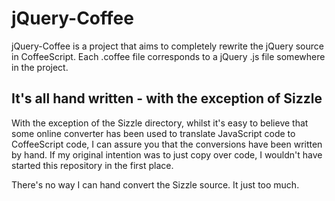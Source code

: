 # jQuery-Coffee

jQuery-Coffee is a project that aims to completely rewrite the jQuery source in CoffeeScript. Each .coffee file corresponds to a jQuery .js file somewhere in the project.

## It's all hand written - with the exception of Sizzle
With the exception of the Sizzle directory, whilst it's easy to believe that some online converter has been used to translate JavaScript code to CoffeeScript code, I can assure you that the conversions have been written by hand. If my original intention was to just copy over code, I wouldn't have started this repository in the first place.

There's no way I can hand convert the Sizzle source. It just too much.
